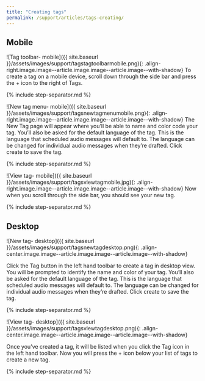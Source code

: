 ```yaml
---
title: "Creating tags"
permalink: /support/articles/tags-creating/
---
```


## Mobile

![Tag toolbar- mobile]({{ site.baseurl }}/assets/images/support/tagstagtoolbarmobile.png){: .align-right.image.image--article.image.image--article.image--with-shadow} To create a tag on a mobile device, scroll down through the side bar and press the + icon to the right of Tags.

{% include step-separator.md %}

![New tag menu- mobile]({{ site.baseurl }}/assets/images/support/tagsnewtagmenumobile.png){: .align-right.image.image--article.image.image--article.image--with-shadow} The New Tag page will appear where you’ll be able to name and color code your tag. You’ll also be asked for the default language of the tag. This is the language that scheduled audio messages will default to. The language can be changed for individual audio messages when they’re drafted. Click create to save the tag.

{% include step-separator.md %}

![View tag- mobile]({{ site.baseurl }}/assets/images/support/tagsviewtagmobile.jpg){: .align-right.image.image--article.image.image--article.image--with-shadow} Now when you scroll through the side bar, you should see your new tag.

{% include step-separator.md %}

## Desktop

![New tag- desktop]({{ site.baseurl }}/assets/images/support/tagsnewtagdesktop.png){: .align-center.image.image--article.image.image--article.image--with-shadow}

Click the Tag button in the left hand toolbar to create a tag in desktop view. You will be prompted to identify the name and color of your tag. You’ll also be asked for the default language of the tag. This is the language that scheduled audio messages will default to. The language can be changed for individual audio messages when they’re drafted. Click create to save the tag.

{% include step-separator.md %}

![View tag- desktop]({{ site.baseurl }}/assets/images/support/tagsviewtagdesktop.png){: .align-center.image.image--article.image.image--article.image--with-shadow}

Once you’ve created a tag, it will be listed when you click the Tag icon in the left hand toolbar. Now you will press the + icon below your list of tags to create a new tag.

{% include step-separator.md %}
